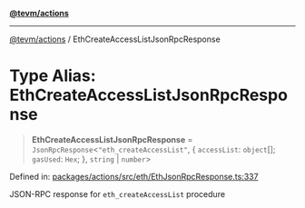 [**@tevm/actions**](../README.md)

***

[@tevm/actions](../globals.md) / EthCreateAccessListJsonRpcResponse

# Type Alias: EthCreateAccessListJsonRpcResponse

> **EthCreateAccessListJsonRpcResponse** = `JsonRpcResponse`\<`"eth_createAccessList"`, \{ `accessList`: `object`[]; `gasUsed`: `Hex`; \}, `string` \| `number`\>

Defined in: [packages/actions/src/eth/EthJsonRpcResponse.ts:337](https://github.com/evmts/tevm-monorepo/blob/main/packages/actions/src/eth/EthJsonRpcResponse.ts#L337)

JSON-RPC response for `eth_createAccessList` procedure
